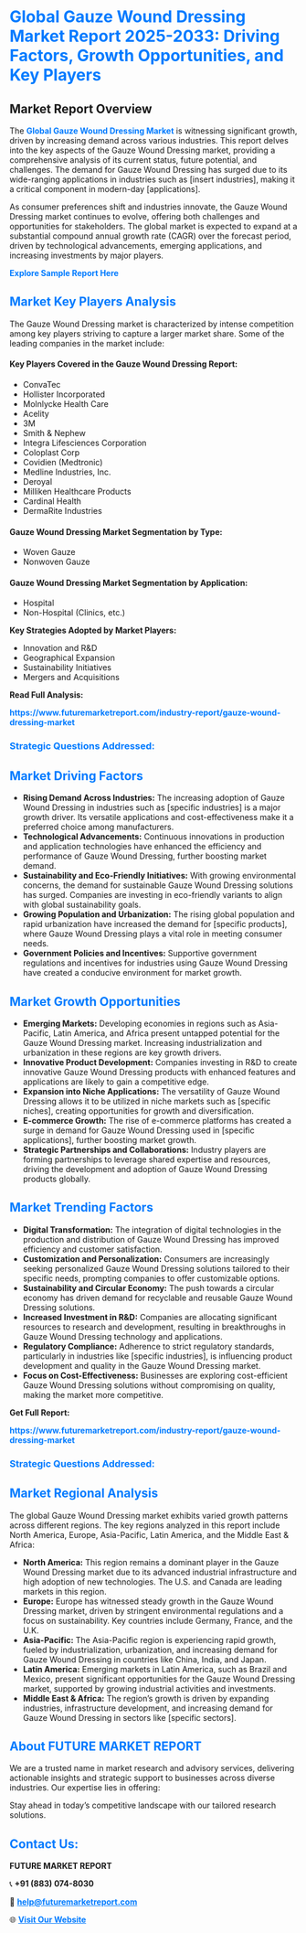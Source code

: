 <h1 style="color: #007BFF;">Global Gauze Wound Dressing Market Report 2025-2033: Driving Factors, Growth Opportunities, and Key Players</h1>

<section id="overview">
<h2>Market Report Overview</h2>
<p>The <a href="https://www.futuremarketreport.com/industry-report/gauze-wound-dressing-market" style="color: #007BFF; text-decoration: none;"><strong>Global Gauze Wound Dressing Market</strong></a> is witnessing significant growth, driven by increasing demand across various industries. This report delves into the key aspects of the Gauze Wound Dressing market, providing a comprehensive analysis of its current status, future potential, and challenges. The demand for Gauze Wound Dressing has surged due to its wide-ranging applications in industries such as [insert industries], making it a critical component in modern-day [applications].</p>
<p>As consumer preferences shift and industries innovate, the Gauze Wound Dressing market continues to evolve, offering both challenges and opportunities for stakeholders. The global market is expected to expand at a substantial compound annual growth rate (CAGR) over the forecast period, driven by technological advancements, emerging applications, and increasing investments by major players.</p>
</section>

<section id="overview">
<p><a href="https://www.futuremarketreport.com/request-sample/reportId=78037" style="color: #007BFF; text-decoration: none;"><strong>Explore Sample Report Here</strong></a></p>
</section>

<section id="key-players">
<h2 style="color: #007BFF;">Market Key Players Analysis</h2>
<p>The Gauze Wound Dressing market is characterized by intense competition among key players striving to capture a larger market share. Some of the leading companies in the market include:</p>
<h4>Key Players Covered in the Gauze Wound Dressing Report:</h4>
<ul><li>ConvaTec</li><li>Hollister Incorporated</li><li>Molnlycke Health Care</li><li>Acelity</li><li>3M</li><li>Smith &amp; Nephew</li><li>Integra Lifesciences Corporation</li><li>Coloplast Corp</li><li>Covidien (Medtronic)</li><li>Medline Industries, Inc.</li><li>Deroyal</li><li>Milliken Healthcare Products</li><li>Cardinal Health</li><li>DermaRite Industries</li></ul>
<h4>Gauze Wound Dressing Market Segmentation by Type:</h4>
<ul><li>Woven Gauze</li><li>Nonwoven Gauze</li></ul>

<h4>Gauze Wound Dressing Market Segmentation by Application:</h4>
<ul><li>Hospital</li><li>Non-Hospital (Clinics, etc.)</li></ul>
<p><strong>Key Strategies Adopted by Market Players:</strong></p>
<ul>
<li>Innovation and R&D</li>
<li>Geographical Expansion</li>
<li>Sustainability Initiatives</li>
<li>Mergers and Acquisitions</li>
</ul>
</section>

<section>
<p><strong>Read Full Analysis: </strong></p><a href="https://www.futuremarketreport.com/industry-report/gauze-wound-dressing-market" style="color: #007BFF; text-decoration: none;"><strong>https://www.futuremarketreport.com/industry-report/gauze-wound-dressing-market</strong></a>
<h3 style="color: #007BFF;">Strategic Questions Addressed:</h3>
</section>

<section id="driving-factors">
<h2 style="color: #007BFF;">Market Driving Factors</h2>
<ul>
<li><strong>Rising Demand Across Industries:</strong> The increasing adoption of Gauze Wound Dressing in industries such as [specific industries] is a major growth driver. Its versatile applications and cost-effectiveness make it a preferred choice among manufacturers.</li>
<li><strong>Technological Advancements:</strong> Continuous innovations in production and application technologies have enhanced the efficiency and performance of Gauze Wound Dressing, further boosting market demand.</li>
<li><strong>Sustainability and Eco-Friendly Initiatives:</strong> With growing environmental concerns, the demand for sustainable Gauze Wound Dressing solutions has surged. Companies are investing in eco-friendly variants to align with global sustainability goals.</li>
<li><strong>Growing Population and Urbanization:</strong> The rising global population and rapid urbanization have increased the demand for [specific products], where Gauze Wound Dressing plays a vital role in meeting consumer needs.</li>
<li><strong>Government Policies and Incentives:</strong> Supportive government regulations and incentives for industries using Gauze Wound Dressing have created a conducive environment for market growth.</li>
</ul>
</section>

<section id="growth-opportunities">
<h2 style="color: #007BFF;">Market Growth Opportunities</h2>
<ul>
<li><strong>Emerging Markets:</strong> Developing economies in regions such as Asia-Pacific, Latin America, and Africa present untapped potential for the Gauze Wound Dressing market. Increasing industrialization and urbanization in these regions are key growth drivers.</li>
<li><strong>Innovative Product Development:</strong> Companies investing in R&D to create innovative Gauze Wound Dressing products with enhanced features and applications are likely to gain a competitive edge.</li>
<li><strong>Expansion into Niche Applications:</strong> The versatility of Gauze Wound Dressing allows it to be utilized in niche markets such as [specific niches], creating opportunities for growth and diversification.</li>
<li><strong>E-commerce Growth:</strong> The rise of e-commerce platforms has created a surge in demand for Gauze Wound Dressing used in [specific applications], further boosting market growth.</li>
<li><strong>Strategic Partnerships and Collaborations:</strong> Industry players are forming partnerships to leverage shared expertise and resources, driving the development and adoption of Gauze Wound Dressing products globally.</li>
</ul>
</section>

<section id="trending-factors">
<h2 style="color: #007BFF;">Market Trending Factors</h2>
<ul>
<li><strong>Digital Transformation:</strong> The integration of digital technologies in the production and distribution of Gauze Wound Dressing has improved efficiency and customer satisfaction.</li>
<li><strong>Customization and Personalization:</strong> Consumers are increasingly seeking personalized Gauze Wound Dressing solutions tailored to their specific needs, prompting companies to offer customizable options.</li>
<li><strong>Sustainability and Circular Economy:</strong> The push towards a circular economy has driven demand for recyclable and reusable Gauze Wound Dressing solutions.</li>
<li><strong>Increased Investment in R&D:</strong> Companies are allocating significant resources to research and development, resulting in breakthroughs in Gauze Wound Dressing technology and applications.</li>
<li><strong>Regulatory Compliance:</strong> Adherence to strict regulatory standards, particularly in industries like [specific industries], is influencing product development and quality in the Gauze Wound Dressing market.</li>
<li><strong>Focus on Cost-Effectiveness:</strong> Businesses are exploring cost-efficient Gauze Wound Dressing solutions without compromising on quality, making the market more competitive.</li>
</ul>
</section>

<section>
<p><strong>Get Full Report: </strong></p><a href="https://www.futuremarketreport.com/industry-report/gauze-wound-dressing-market" style="color: #007BFF; text-decoration: none;"><strong>https://www.futuremarketreport.com/industry-report/gauze-wound-dressing-market</strong></a>
<h3 style="color: #007BFF;">Strategic Questions Addressed:</h3>
</section>


<section id="regional-analysis">
<h2 style="color: #007BFF;">Market Regional Analysis</h2>
<p>The global Gauze Wound Dressing market exhibits varied growth patterns across different regions. The key regions analyzed in this report include North America, Europe, Asia-Pacific, Latin America, and the Middle East & Africa:</p>
<ul>
<li><strong>North America:</strong> This region remains a dominant player in the Gauze Wound Dressing market due to its advanced industrial infrastructure and high adoption of new technologies. The U.S. and Canada are leading markets in this region.</li>
<li><strong>Europe:</strong> Europe has witnessed steady growth in the Gauze Wound Dressing market, driven by stringent environmental regulations and a focus on sustainability. Key countries include Germany, France, and the U.K.</li>
<li><strong>Asia-Pacific:</strong> The Asia-Pacific region is experiencing rapid growth, fueled by industrialization, urbanization, and increasing demand for Gauze Wound Dressing in countries like China, India, and Japan.</li>
<li><strong>Latin America:</strong> Emerging markets in Latin America, such as Brazil and Mexico, present significant opportunities for the Gauze Wound Dressing market, supported by growing industrial activities and investments.</li>
<li><strong>Middle East & Africa:</strong> The region’s growth is driven by expanding industries, infrastructure development, and increasing demand for Gauze Wound Dressing in sectors like [specific sectors].</li>
</ul>
</section>

<footer>
<h2 style="color: #007BFF;">About FUTURE MARKET REPORT</h2>
<p>We are a trusted name in market research and advisory services, delivering actionable insights and strategic support to businesses across diverse industries. Our expertise lies in offering:</p>

<p>Stay ahead in today’s competitive landscape with our tailored research solutions.</p>

<h2 style="color: #007BFF;">Contact Us:</h2>
<p><strong>FUTURE MARKET REPORT</strong></p>
<p>📞 <strong>+91 (883) 074-8030</strong></p>
<p>📧 <strong><a href="mailto:help@futuremarketreport.com" style="color: #007BFF;">help@futuremarketreport.com</a></strong></p>
<p>🌐 <strong><a href="https://www.futuremarketreport.com/" style="color: #007BFF;">Visit Our Website</a></strong></p>
</footer>